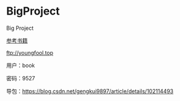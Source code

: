 # BigProject
Big Project

[参考书籍](ftp://youngfool.top)

ftp://youngfool.top

用户：book

密码：9527

导包：https://blog.csdn.net/gengkui9897/article/details/102114493